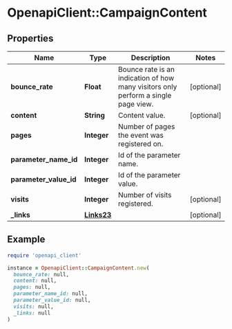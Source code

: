 # OpenapiClient::CampaignContent

## Properties

| Name | Type | Description | Notes |
| ---- | ---- | ----------- | ----- |
| **bounce_rate** | **Float** | Bounce rate is an indication of how many visitors only perform a single page view. | [optional] |
| **content** | **String** | Content value. | [optional] |
| **pages** | **Integer** | Number of pages the event was registered on. |  |
| **parameter_name_id** | **Integer** | Id of the parameter name. |  |
| **parameter_value_id** | **Integer** | Id of the parameter value. |  |
| **visits** | **Integer** | Number of visits registered. | [optional] |
| **_links** | [**Links23**](Links23.md) |  | [optional] |

## Example

```ruby
require 'openapi_client'

instance = OpenapiClient::CampaignContent.new(
  bounce_rate: null,
  content: null,
  pages: null,
  parameter_name_id: null,
  parameter_value_id: null,
  visits: null,
  _links: null
)
```

